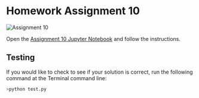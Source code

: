 # Homework Assignment 10

![Assignment 10](https://github.com/PGE323M/assignment10/workflows/.github/workflows/assignment10.yml/badge.svg)


Open the [Assignment 10 Jupyter Notebook](assignment10.ipynb) and follow the instructions.

## Testing

If you would like to check to see if your solution is correct, run the following command at the Terminal command line:

```bash
>python test.py
```
